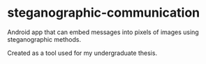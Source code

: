 # steganographic-communication

Android app that can embed messages into pixels of images using steganographic methods.

Created as a tool used for my undergraduate thesis.
